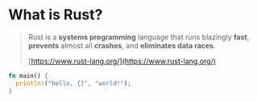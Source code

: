 # What is Rust?

> Rust is a **systems programming** language that runs blazingly **fast**, **prevents** almost all **crashes**, and **eliminates data races**.
>
> [https://www.rust-lang.org/](https://www.rust-lang.org/)

```rust
fn main() {
  println!("hello, {}", "world!");
}
```
